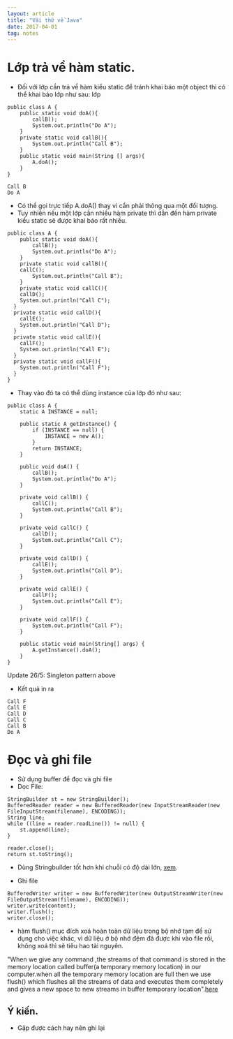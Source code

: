 ```yaml
---
layout: article 
title: "Vài thứ về Java"
date: 2017-04-01
tag: notes
---
```


# Lớp trả về hàm static.
- Đối với lớp cần trả về hàm kiểu static để tránh khai báo một object thì có thể khai báo lớp như sau:
lớp

```
public class A {
	public static void doA(){
		callB();
		System.out.println("Do A");
	}
	private static void callB(){
		System.out.println("Call B");
	}
	public static void main(String [] args){
		A.doA();
	}
}

```

```
Call B
Do A
```

- Có thể gọi trực tiếp A.doA() thay vì cần phải thông qua một đối tượng.
- Tuy nhiên nếu một lớp cần nhiều hàm private thì dẫn đến hàm private kiểu static sẽ được khai báo rất nhiều.

```
public class A {
	public static void doA(){
		callB();
		System.out.println("Do A");
	}
	private static void callB(){
    callC();
		System.out.println("Call B");
	}
	private static void callC(){
    callD();
    System.out.println("Call C");
  }
  private static void callD(){
    callE();
    System.out.println("Call D");
  }
  private static void callE(){
    callF();
    System.out.println("Call E");
  }
  private static void callF(){
    System.out.println("Call F");
  }
}
```

- Thay vào đó ta có thể dùng instance của lớp đó như sau:

```
public class A {
	static A INSTANCE = null;

	public static A getInstance() {
		if (INSTANCE == null) {
			INSTANCE = new A();
		}
		return INSTANCE;
	}

	public void doA() {
		callB();
		System.out.println("Do A");
	}

	private void callB() {
		callC();
		System.out.println("Call B");
	}

	private void callC() {
		callD();
		System.out.println("Call C");
	}

	private void callD() {
		callE();
		System.out.println("Call D");
	}

	private void callE() {
		callF();
		System.out.println("Call E");
	}

	private void callF() {
		System.out.println("Call F");
	}

	public static void main(String[] args) {
		A.getInstance().doA();
	}
}
```
Update 26/5: Singleton pattern above

- Kết quả in ra 

```
Call F
Call E
Call D
Call C
Call B
Do A
```

# Đọc và ghi file
- Sử dụng buffer để đọc và ghi file
- Dọc File:

```
StringBuilder st = new StringBuilder();		
BufferedReader reader = new BufferedReader(new InputStreamReader(new FileInputStream(filename), ENCODING));
String line;
while ((line = reader.readLine()) != null) {
	st.append(line);
}

reader.close();
return st.toString();
```

- Dùng Stringbuilder tốt hơn khi chuỗi có độ dài lớn, [xem](http://stackoverflow.com/questions/1532461/stringbuilder-vs-string-concatenation-in-tostring-in-java).

- Ghi file 

```
BufferedWriter writer = new BufferedWriter(new OutputStreamWriter(new FileOutputStream(filename), ENCODING));
writer.write(content);
writer.flush();
writer.close();
```

- hàm flush() mục đích xoá hoàn toàn dữ liệu trong bộ nhớ tạm để sử dụng cho việc khác, vì dữ liệu ở bộ nhớ đệm đã được khi vào file rồi, không xoá thì sẽ tiêu hao tài nguyên.

"When we give any command ,the streams of that command is stored in the memory location called buffer(a temporary memory location) in our computer.when all the temporary memory location are full then we use flush() which flushes all the streams of  data and executes them completely and gives a new space to new streams in buffer temporary location".[here](http://stackoverflow.com/questions/2340106/what-is-the-purpose-of-flush-in-java-streams)

## Ý kiến.
- Gặp được cách hay nên ghi lại

